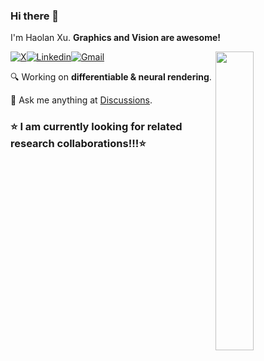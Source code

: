 ### Hi there 👋

I'm Haolan Xu. **Graphics and Vision are awesome!**

<picture>
    <img align="right" width="35%" src="https://github-readme-stats.vercel.app/api/top-langs/?username=jamesdemon923&layout=compact&theme=rose">
</picture>

[![X](https://img.shields.io/twitter/follow/HaolanXu09?label=%40HaolanXu09&style=social)](https://twitter.com/HaolanXu09)[![Linkedin](https://img.shields.io/badge/-LinkedIn-blue?style=flat&logo=Linkedin&logoColor=white)](https://www.linkedin.com/in/haolan-xu-8193a221a/)[![Gmail](https://img.shields.io/badge/-Gmail-c14438?style=flat&logo=Gmail&logoColor=white)](jamesdemon923@gmail.com)

:mag: Working on **differentiable & neural rendering**.

:thought_balloon: Ask me anything at [Discussions](https://github.com/jamesdemon923/jamesdemon923/discussions).

### :star: I am currently looking for related research collaborations!!!:star: 

<!---

[![Top Langs](https://github-readme-stats.vercel.app/api/top-langs/?username=jamesdemon923&layout=compact&theme=rose)](https://github.com/anuraghazra/github-readme-stats)

-->

<!---

[![James's GitHub stats](https://github-readme-stats.vercel.app/api?username=jamesdemon923&theme=ambient_gradient)](https://github.com/anuraghazra/github-readme-stats)

-->

